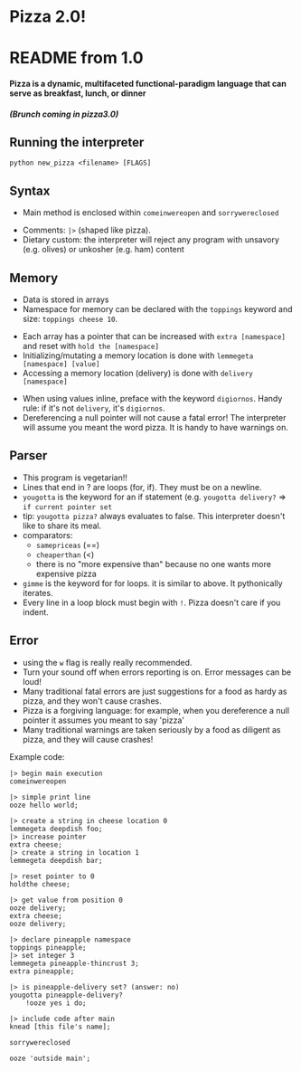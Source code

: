 # Pizza 2.0!
# README from 1.0

#### Pizza is a dynamic, multifaceted functional-paradigm language that can serve as breakfast, lunch, or dinner
##### (Brunch coming in pizza3.0)

## Running the interpreter
`python new_pizza <filename> [FLAGS]`

<!-- 
### Flags:
- m: show memory configuration after execution
- o: output the parsed commands
- w: show warnings (recommended)
 -->

## Syntax
- Main method is enclosed within `comeinwereopen` and `sorrywereclosed`
<!-- 
- Anything after main is considered function-like and can be accessed with the `knead` keyword in any file
    (e.g. knead file2)
 -->
- Comments: `|>` (shaped like pizza). <!-- Inline is not supported. -->
- Dietary custom: the interpreter will reject any program with unsavory (e.g. olives) or unkosher (e.g. ham) content
<!-- - See the Parser section for syntax guidelines -->

## Memory
- Data is stored in arrays <!-- as a tuple of type and value -->
- Namespace for memory can be declared with the `toppings` keyword and size: `toppings cheese 10`.
<!-- - Datatypes are: thincrust (int), thickcrust (float), deepdish (string) -->
- Each array has a pointer that can be increased with `extra [namespace]` and reset with `hold the [namespace]`
- Initializing/mutating a memory location is done with `lemmegeta [namespace] [value]`
- Accessing a memory location (delivery) is done with `delivery [namespace]`
<!-- - Because cheese is default, `[namespace]-` is unnecessary -->
<!-- - In a similar vein: takeorder-[prompt] takes input and directly replaces -->
- When using values inline, preface with the keyword `digiornos`. Handy rule: if it's not `delivery`, it's `digiornos`.
- Dereferencing a null pointer will not cause a fatal error! The interpreter will assume you meant the word pizza. 
    It is handy to have warnings on.
    
## Parser
<!-- - Every line must end with `;`, including comments -->
<!-- - The previous line is a lie! Comments do not need a semicolon, despite what Big Punctuation has to say -->
<!-- - But not comeinwereopen and sorrywereclosed either. Don't do it. -->
- This program is vegetarian!!
- Lines that end in ? are loops (for, if). They must be on a newline.
- `yougotta` is the keyword for an if statement (e.g. `yougotta delivery?` => `if current pointer set`
- tip: `yougotta pizza?` always evaluates to false. This interpreter doesn't like to share its meal.
- comparators: 
    - `samepriceas` (==)
    - `cheaperthan` (<) 
    - there is no "more expensive than" because no one wants more expensive pizza
- `gimme` is the keyword for for loops. it is similar to above. It pythonically iterates.
- Every line in a loop block must begin with `!`. Pizza doesn't care if you indent.

## Error
- using the `w` flag is really really recommended.
- Turn your sound off when errors reporting is on. Error messages can be loud!
- Many traditional fatal errors are just suggestions for a food as hardy as pizza, and they won't cause crashes.
- Pizza is a forgiving language: for example, when you dereference a null pointer it assumes you meant to say 'pizza'
- Many traditional warnings are taken seriously by a food as diligent as pizza, and they will cause crashes!

Example code:
```
|> begin main execution
comeinwereopen

|> simple print line
ooze hello world;

|> create a string in cheese location 0
lemmegeta deepdish foo;
|> increase pointer
extra cheese;
|> create a string in location 1
lemmegeta deepdish bar;

|> reset pointer to 0
holdthe cheese;

|> get value from position 0
ooze delivery;
extra cheese;
ooze delivery;

|> declare pineapple namespace
toppings pineapple;
|> set integer 3
lemmegeta pineapple-thincrust 3;
extra pineapple;

|> is pineapple-delivery set? (answer: no)
yougotta pineapple-delivery?
    !ooze yes i do;

|> include code after main
knead [this file's name];

sorrywereclosed

ooze 'outside main';
```